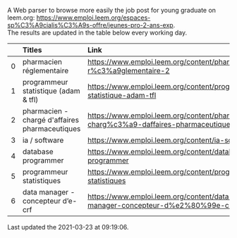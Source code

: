A Web parser to browse more easily the job post for young graduate on leem.org: https://www.emploi.leem.org/espaces-sp%C3%A9cialis%C3%A9s-offre/jeunes-pro-2-ans-exp.  
The results are updated in the table below every working day.  


|    | Titles                                         | Link                                                                                 |   Department |   Consulted |
|---:|:-----------------------------------------------|:-------------------------------------------------------------------------------------|-------------:|------------:|
|  0 | pharmacien réglementaire                       | https://www.emploi.leem.org/content/pharmacien-r%c3%a9glementaire-2                  |           75 |        1235 |
|  1 | programmeur statistique (adam & tfl)           | https://www.emploi.leem.org/content/programmeur-statistique-adam-tfl                 |           92 |          86 |
|  2 | pharmacien - chargé d'affaires pharmaceutiques | https://www.emploi.leem.org/content/pharmacien-charg%c3%a9-daffaires-pharmaceutiques |           91 |         128 |
|  3 | ia / software                                  | https://www.emploi.leem.org/content/ia-software                                      |           75 |        1277 |
|  4 | database programmer                            | https://www.emploi.leem.org/content/database-programmer                              |           92 |        2698 |
|  5 | programmeur statistiques                       | https://www.emploi.leem.org/content/programmeur-statistiques                         |           92 |        3095 |
|  6 | data manager - concepteur d’e-crf              | https://www.emploi.leem.org/content/data-manager-concepteur-d%e2%80%99e-crf          |           75 |         151 |
  
Last updated the 2021-03-23 at 09:19:06.
